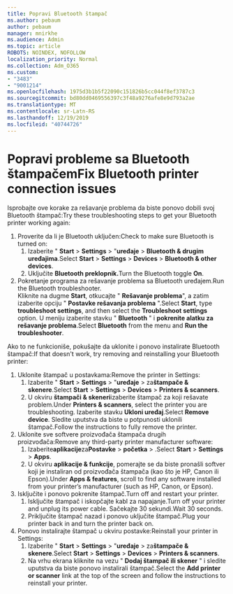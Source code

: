 ```yaml
---
title: Popravi Bluetooth štampač
ms.author: pebaum
author: pebaum
manager: mnirkhe
ms.audience: Admin
ms.topic: article
ROBOTS: NOINDEX, NOFOLLOW
localization_priority: Normal
ms.collection: Adm_O365
ms.custom:
- "3483"
- "9001214"
ms.openlocfilehash: 1975d3b1b5f22090c151826b5cc044f8ef3787c3
ms.sourcegitcommit: bd80dd0469556397c3f48a9276afe8e9d793a2ae
ms.translationtype: MT
ms.contentlocale: sr-Latn-RS
ms.lasthandoff: 12/19/2019
ms.locfileid: "40744726"
---
```

# <a name="fix-bluetooth-printer-connection-issues"></a><span data-ttu-id="f1719-102">Popravi probleme sa Bluetooth štampačem</span><span class="sxs-lookup"><span data-stu-id="f1719-102">Fix Bluetooth printer connection issues</span></span>

<span data-ttu-id="f1719-103">Isprobajte ove korake za rešavanje problema da biste ponovo dobili svoj Bluetooth štampač:</span><span class="sxs-lookup"><span data-stu-id="f1719-103">Try these troubleshooting steps to get your Bluetooth printer working again:</span></span>


1. <span data-ttu-id="f1719-104">Proverite da li je Bluetooth uključen:</span><span class="sxs-lookup"><span data-stu-id="f1719-104">Check to make sure Bluetooth is turned on:</span></span>
    1. <span data-ttu-id="f1719-105">Izaberite " **Start** > **Settings** > "**uređaje** > **Bluetooth & drugim uređajima**.</span><span class="sxs-lookup"><span data-stu-id="f1719-105">Select **Start** > **Settings** > **Devices** > **Bluetooth & other devices**.</span></span>
    2. <span data-ttu-id="f1719-106">Uključite **Bluetooth preklopnik.**</span><span class="sxs-lookup"><span data-stu-id="f1719-106">Turn the Bluetooth toggle **On**.</span></span>
2. <span data-ttu-id="f1719-107">Pokretanje programa za rešavanje problema sa Bluetooth uređajem.</span><span class="sxs-lookup"><span data-stu-id="f1719-107">Run the Bluetooth troubleshooter.</span></span> <br>
    <span data-ttu-id="f1719-108">Kliknite na dugme **Start**, otkucajte " **Rešavanje problema**", a zatim izaberite opciju " **Postavke rešavanja problema** ".</span><span class="sxs-lookup"><span data-stu-id="f1719-108">Select **Start**, type **troubleshoot settings**, and then select the **Troubleshoot settings** option.</span></span> <span data-ttu-id="f1719-109">U meniju izaberite stavku " **Bluetooth** " i **pokrenite alatku za rešavanje problema**.</span><span class="sxs-lookup"><span data-stu-id="f1719-109">Select **Bluetooth** from the menu and **Run the troubleshooter**.</span></span>

<span data-ttu-id="f1719-110">Ako to ne funkcioniše, pokušajte da uklonite i ponovo instalirate Bluetooth štampač:</span><span class="sxs-lookup"><span data-stu-id="f1719-110">If that doesn't work, try removing and reinstalling your Bluetooth printer:</span></span>

1. <span data-ttu-id="f1719-111">Uklonite štampač u postavkama:</span><span class="sxs-lookup"><span data-stu-id="f1719-111">Remove the printer in Settings:</span></span>
    1. <span data-ttu-id="f1719-112">Izaberite " **Start** > **Settings** > "**uređaje** > za**štampače & skenere**.</span><span class="sxs-lookup"><span data-stu-id="f1719-112">Select **Start** > **Settings** > **Devices** > **Printers & scanners**.</span></span>
    2. <span data-ttu-id="f1719-113">U okviru **štampači & skeneri**izaberite štampač za koji rešavate problem.</span><span class="sxs-lookup"><span data-stu-id="f1719-113">Under **Printers & scanners**, select the printer you are troubleshooting.</span></span> <span data-ttu-id="f1719-114">Izaberite stavku **Ukloni uređaj**.</span><span class="sxs-lookup"><span data-stu-id="f1719-114">Select **Remove device**.</span></span> <span data-ttu-id="f1719-115">Sledite uputstva da biste u potpunosti uklonili štampač.</span><span class="sxs-lookup"><span data-stu-id="f1719-115">Follow the instructions to fully remove the printer.</span></span>
2. <span data-ttu-id="f1719-116">Uklonite sve softvere proizvođača štampača drugih proizvođača:</span><span class="sxs-lookup"><span data-stu-id="f1719-116">Remove any third-party printer manufacturer software:</span></span>
    1. <span data-ttu-id="f1719-117">Izaberite**aplikacije**za**Postavke** >  **početka** > .</span><span class="sxs-lookup"><span data-stu-id="f1719-117">Select **Start** > **Settings** > **Apps**.</span></span>
    2. <span data-ttu-id="f1719-118">U okviru **aplikacije & funkcije**, pomerajte se da biste pronašli softver koji je instaliran od proizvođača štampača (kao što je HP, Canon ili Epson).</span><span class="sxs-lookup"><span data-stu-id="f1719-118">Under **Apps & features**, scroll to find any software installed from your printer’s manufacturer (such as HP, Canon, or Epson).</span></span>
3. <span data-ttu-id="f1719-119">Isključite i ponovo pokrenite štampač.</span><span class="sxs-lookup"><span data-stu-id="f1719-119">Turn off and restart your printer.</span></span>
   1. <span data-ttu-id="f1719-120">Isključite štampač i iskopčajte kabl za napajanje.</span><span class="sxs-lookup"><span data-stu-id="f1719-120">Turn off your printer and unplug its power cable.</span></span> <span data-ttu-id="f1719-121">Sačekajte 30 sekundi.</span><span class="sxs-lookup"><span data-stu-id="f1719-121">Wait 30 seconds.</span></span> 
   2. <span data-ttu-id="f1719-122">Priključite štampač nazad i ponovo uključite štampač.</span><span class="sxs-lookup"><span data-stu-id="f1719-122">Plug your printer back in and turn the printer back on.</span></span>
4. <span data-ttu-id="f1719-123">Ponovo instalirajte štampač u okviru postavke:</span><span class="sxs-lookup"><span data-stu-id="f1719-123">Reinstall your printer in Settings:</span></span>
    1. <span data-ttu-id="f1719-124">Izaberite " **Start** > **Settings** > "**uređaje** > za**štampače & skenere**.</span><span class="sxs-lookup"><span data-stu-id="f1719-124">Select **Start** > **Settings** > **Devices** > **Printers & scanners**.</span></span>
    2. <span data-ttu-id="f1719-125">Na vrhu ekrana kliknite na vezu " **Dodaj štampač ili skener** " i sledite uputstva da biste ponovo instalirali štampač.</span><span class="sxs-lookup"><span data-stu-id="f1719-125">Select the **Add printer or scanner** link at the top of the screen and follow the instructions to reinstall your printer.</span></span>
